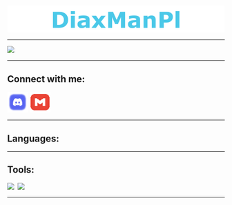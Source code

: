 ![](static/baner.png)

---
![](https://github-readme-stats.vercel.app/api?username=DiaxManPl&title_color=4ac8e8&bg_color=2d2a2e&text_color=fff&hide_border=true)

---

## Connect with me:
[<img src="static/discord.png" width="48" height="48">][websiteDc]
[<img src="static/gmail.png" width="48" height="48">][websiteEmail]

---

## Languages:
[](https://github-readme-stats.vercel.app/api/top-langs/?username=DiaxManPl&title_color=4ac8e8&bg_color=2d2a2e&text_color=fff&hide_border=true)
<!-- <img src="https://raw.githubusercontent.com/github/explore/80688e429a7d4ef2fca1e82350fe8e3517d3494d/topics/javascript/javascript.png" height="24"> <img src="https://raw.githubusercontent.com/github/explore/80688e429a7d4ef2fca1e82350fe8e3517d3494d/topics/python/python.png" height="24"> 
<img src="https://raw.githubusercontent.com/github/explore/80688e429a7d4ef2fca1e82350fe8e3517d3494d/topics/html/html.png" height="24">
<img src="https://raw.githubusercontent.com/github/explore/80688e429a7d4ef2fca1e82350fe8e3517d3494d/topics/css/css.png" height="24">
<img src="https://raw.githubusercontent.com/github/explore/80688e429a7d4ef2fca1e82350fe8e3517d3494d/topics/php/php.png" height="24"> -->

---

## Tools:
<img src="https://github.com/microsoft/vscode-docs/raw/main/images/logo-stable.png" height="24">&nbsp;
<img src="https://upload.wikimedia.org/wikipedia/commons/thumb/0/01/Windows_Terminal_Logo_256x256.png/150px-Windows_Terminal_Logo_256x256.png" height="24">&nbsp;

---

[websiteDc]: https://diaxmanpl.tk/dc
[websiteEmail]: https://diaxmanpl.tk/email





